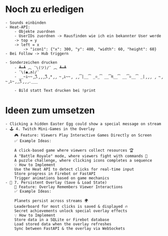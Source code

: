 # Noch zu erledigen

    - Sounds einbinden
    - Heat-API:
        - Objekte zuordnen
        - UserIDs zuordnen -> Rausfinden wie ich ein bekannter User werde
        -> top = y
        -> left = x
            -> "icon1": {"x": 300, "y": 400, "width": 60, "height": 60}
    - Bei Follow -> Hub triggern

    - Sonderzeichen drucken
        - ┻━┻ ︵ ¯\(ツ)/¯ ︵ ┻━┻
        - ¯\(◉◡◔)/¯
        - __̴ı̴̴̡ ̡͌l̡̡̡ ̡͌l̡*̡̡ ̴̡ı̴̴̡ ̡̡͡|̲̲͡ ̲▫̲͡ ̲̲͡π̲̲͡ ̲̲͡▫̲̲͡ ̲|̡̡̡ ̡ ̴̡ı̴̡̡ ̡͌l̡̡̡.___

        - Bild statt Text drucken bei !print


# Ideen zum umsetzen

    - Clicking a hidden Easter Egg could show a special message on stream
    - 🕹️ 4. Twitch Mini-Games in the Overlay
        🎮 Feature: Viewers Play Interactive Games Directly on Screen
        ✅ Example Ideas:

        A click-based game where viewers collect resources 🏆
        A "Battle Royale" mode, where viewers fight with commands 🥊
        A puzzle challenge, where clicking icons completes a sequence
        💡 How to Implement
        Use the Heat API to detect clicks for real-time input
        Store progress in Firebot or FastAPI
        Trigger animations based on game mechanics
    - 💾 7. Persistent Overlay (Save & Load State)
        🔄 Feature: Overlay Remembers Viewer Interactions
        ✅ Example Ideas:

        Planets persist across streams 🌍
        Leaderboard for most clicks is saved & displayed 🔥
        Secret achievements unlock special overlay effects
        💡 How to Implement
        Store data in a SQLite or Firebot database
        Load stored data when the overlay refreshes
        Sync between FastAPI & the overlay via WebSockets
